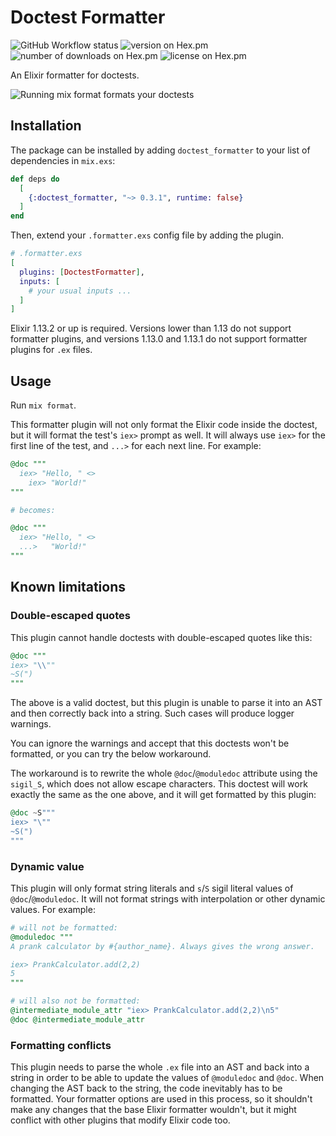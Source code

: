 # Doctest Formatter

![GitHub Workflow status](https://github.com/angelikatyborska/doctest_formatter/actions/workflows/test.yml/badge.svg)
![version on Hex.pm](https://img.shields.io/hexpm/v/doctest_formatter)
![number of downloads on Hex.pm](https://img.shields.io/hexpm/dt/doctest_formatter)
![license on Hex.pm](https://img.shields.io/hexpm/l/doctest_formatter)

An Elixir formatter for doctests.

![Running mix format formats your doctests](https://raw.github.com/angelikatyborska/doctest_formatter/main/assets/mix-format.gif)

## Installation

The package can be installed by adding `doctest_formatter` to your list of dependencies in `mix.exs`:

```elixir
def deps do
  [
    {:doctest_formatter, "~> 0.3.1", runtime: false}
  ]
end
```

Then, extend your `.formatter.exs` config file by adding the plugin. 

```elixir
# .formatter.exs
[
  plugins: [DoctestFormatter],
  inputs: [
    # your usual inputs ...
  ]
]
```

Elixir 1.13.2 or up is required. Versions lower than 1.13 do not support formatter plugins, and versions 1.13.0 and 1.13.1 do not support formatter plugins for `.ex` files.

## Usage

Run `mix format`.

This formatter plugin will not only format the Elixir code inside the doctest, but it will format the test's `iex>` prompt as well. It will always use `iex>` for the first line of the test, and `...>` for each next line. For example:

```elixir
@doc """
  iex> "Hello, " <>
    iex> "World!"
"""

# becomes:

@doc """
  iex> "Hello, " <>
  ...>   "World!"
"""
```

## Known limitations

### Double-escaped quotes

This plugin cannot handle doctests with double-escaped quotes like this:

```elixir
@doc """
iex> "\\""
~S(")
"""
```

The above is a valid doctest, but this plugin is unable to parse it into an AST and then correctly back into a string. Such cases will produce logger warnings.

You can ignore the warnings and accept that this doctests won't be formatted, or you can try the below workaround.

The workaround is to rewrite the whole `@doc`/`@moduledoc` attribute using the `sigil_S`, which does not allow escape characters. This doctest will work exactly the same as the one above, and it will get formatted by this plugin:

```elixir
@doc ~S"""
iex> "\""
~S(")
"""
```

### Dynamic value

This plugin will only format string literals and `s`/`S` sigil literal values of `@doc`/`@moduledoc`. It will not format strings with interpolation or other dynamic values. For example:

```elixir
# will not be formatted:
@moduledoc """
A prank calculator by #{author_name}. Always gives the wrong answer.

iex> PrankCalculator.add(2,2)
5
"""

# will also not be formatted:
@intermediate_module_attr "iex> PrankCalculator.add(2,2)\n5"
@doc @intermediate_module_attr
```

### Formatting conflicts

This plugin needs to parse the whole `.ex` file into an AST and back into a string in order to be able to update the values of `@moduledoc` and `@doc`. When changing the AST back to the string, the code inevitably has to be formatted. Your formatter options are used in this process, so it shouldn't make any changes that the base Elixir formatter wouldn't, but it might conflict with other plugins that modify Elixir code too.
